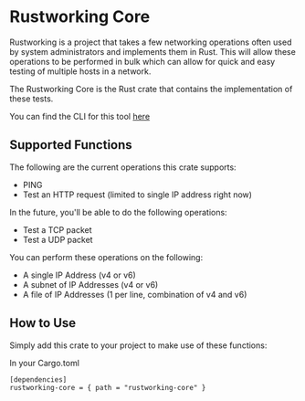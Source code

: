 Rustworking Core
===========
Rustworking is a project that takes a few networking operations often used by
system administrators and implements them in Rust. This will allow these
operations to be performed in bulk which can allow for quick and easy testing
of multiple hosts in a network.

The Rustworking Core is the Rust crate that contains the implementation of
these tests.

You can find the CLI for this tool [here](https://github.com/timmonfette1/rustworking-cli)

Supported Functions
-------------
The following are the current operations this crate supports:

  - PING
  - Test an HTTP request (limited to single IP address right now)

In the future, you'll be able to do the following operations:

  - Test a TCP packet
  - Test a UDP packet

You can perform these operations on the following:

  - A single IP Address (v4 or v6)
  - A subnet of IP Addresses (v4 or v6)
  - A file of IP Addresses (1 per line, combination of v4 and v6)

How to Use
------------
Simply add this crate to your project to make use of these functions:

In your Cargo.toml

```
[dependencies]
rustworking-core = { path = "rustworking-core" }
```
